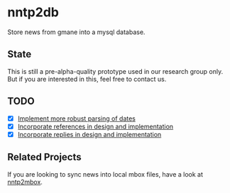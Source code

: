 # nntp2db
Store news from gmane into a mysql database.

## State
This is still a pre-alpha-quality prototype used in our research group only.  
But if you are interested in this, feel free to contact us.

## TODO
- [x] [Implement more robust parsing of dates](/../../issues/3)
- [x] [Incorporate references in design and implementation](/../../issues/1)
- [x] [Incorporate replies in design and implementation](/../../issues/2)

## Related Projects
If you are looking to sync news into local mbox files, have a look at
[nntp2mbox](https://github.com/xai/nntp2mbox).
